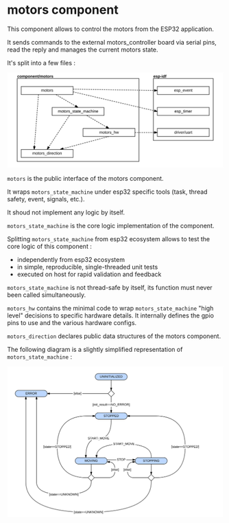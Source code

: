 # motors component

This component allows to control the motors from the ESP32 application.

It sends commands to the external motors_controller board via serial pins, read the reply
and manages the current motors state.

It's split into a few files :

![Motors diagram](doc/motors.svg)

`motors` is the public interface of the motors component.

It wraps `motors_state_machine` under esp32 specific tools
(task, thread safety, event, signals, etc.).

It shoud not implement any logic by itself.

`motors_state_machine` is the core logic implementation of the component.

Splitting `motors_state_machine` from esp32 ecosystem allows to test
the core logic of this component :
- independently from esp32 ecosystem
- in simple, reproducible, single-threaded unit tests
- executed on host for rapid validation and feedback

`motors_state_machine` is not thread-safe by itself, its function must
never been called simultaneously.

`motors_hw` contains the minimal code to wrap
`motors_state_machine` "high level" decisions to specific hardware details.
It internally defines the gpio pins to use and the various hardware configs.

`motors_direction` declares public data structures of the motors component.

The following diagram is a slightly simplified representation of `motors_state_machine` :

![State machine](doc/motors_state_machine.svg)
